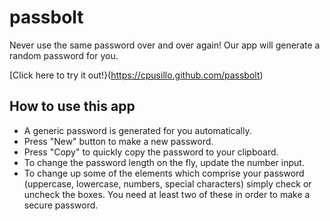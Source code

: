 # passbolt
Never use the same password over and over again! Our app will generate a random password for you.

[Click here to try it out!}(https://cpusillo.github.com/passbolt)


## How to use this app
* A generic password is generated for you automatically.
* Press "New" button to make a new password.
* Press "Copy" to quickly copy the password to your clipboard.
* To change the password length on the fly, update the number input.
* To change up some of the elements which comprise your password (uppercase, lowercase, numbers, special characters) simply check or uncheck the boxes. You need at least two of these in order to make a secure password.
